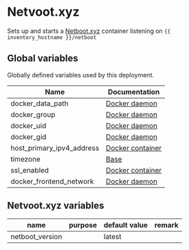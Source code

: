 # Netvoot.xyz

Sets up and starts a [Netboot.xyz](https://netboot.xyz/) container listening on
`{{ inventory_hostname }}/netboot`

## Global variables

Globally defined variables used by this deployment.

| Name                      | Documentation                                 |
| ------------------------- | --------------------------------------------- |
| docker_data_path          | [Docker daemon](roles/docker_daemon.md)       |
| docker_group              | [Docker daemon](roles/docker_daemon.md)       |
| docker_uid                | [Docker daemon](roles/docker_daemon.md)       |
| docker_gid                | [Docker daemon](roles/docker_daemon.md)       |
| host_primary_ipv4_address | [Docker container](roles/docker_container.md) |
| timezone                  | [Base](roles/base.md)                         |
| ssl_enabled               | [Docker container](roles/docker_container.md) |
| docker_frontend_network   | [Docker daemon](roles/docker_daemon.md)       |

## Netvoot.xyz variables

| name            | purpose | default value | remark |
| --------------- | ------- | ------------- | ------ |
| netboot_version |         | latest        |        |

